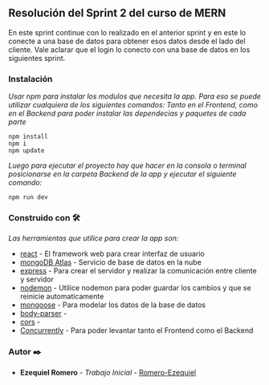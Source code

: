 ## Resolución del Sprint 2 del curso de MERN

En este sprint continue con lo realizado en el anterior sprint y en este lo conecte a una base de datos para obtener esos datos desde el lado del cliente. Vale aclarar que el login lo conecto con una base de datos en los siguientes sprint.

### Instalación
_Usar npm para instalar los modulos que necesita la app. Para eso se puede utilizar cualquiera de los siguientes comandos:_
_Tanto en el Frontend, como en el Backend para poder instalar las dependecias y paquetes de cada parte_
```
npm install 
npm i 
npm update
```

_Luego para ejecutar el proyecto hay que hacer en la consola o terminal posicionarse en la carpeta Backend de la app y ejecutar el siguiente comando:_

```
npm run dev
```

### Construido con 🛠️
_Las herramientas que utilice para crear la app son:_

* [react](https://es.reactjs.org/) - El framework web para crear interfaz de usuario
* [mongoDB Atlas](https://www.mongodb.com/cloud/atlas) - Servicio de base de datos en la nube
* [express](https://www.npmjs.com/package/express) - Para crear el servidor y realizar la comunicación entre cliente y servidor
* [nodemon](https://www.npmjs.com/package/nodemon) - Utilice nodemon para poder guardar los cambios y que se reinicie automaticamente
* [mongoose](https://www.npmjs.com/package/mongoose) - Para modelar los datos de la base de datos
* [body-parser](https://www.npmjs.com/package/body-parser) - 
* [cors](https://www.npmjs.com/package/cors) - 
* [Concurrently](https://www.npmjs.com/package/concurrently) - Para poder levantar tanto el Frontend como el Backend


### Autor ✒️

* **Ezequiel Romero** - *Trabajo Inicial* - [Romero-Ezequiel](https://github.com/Romero-Ezequiel)

